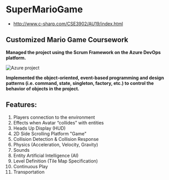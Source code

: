 # SuperMarioGame
- http://www.c-sharp.com/CSE3902/AU19/index.html
## Customized Mario Game Coursework

**Managed the project using the Scrum Framework on the Azure DevOps platform.**

![Azure project](https://github.com/GeneralJin1024/MarioHasToDie/edit/master/Source/Azure.png)

**Implemented the object-oriented, event-based programming and design patterns (i.e. command, state, singleton, factory, etc.) to control the behavior of objects in the project.**

## Features:
1. Players connection to the environment
2. Effects when Avatar “collides” with entities
3. Heads Up Display (HUD)
4. 2D Side Scrolling Platform "Game"
5. Collision Detection & Collision Response
6. Physics (Acceleration, Velocity, Gravity)
7. Sounds
8. Entity Artificial Intelligence (AI)
9. Level Definition (Tile Map Specification)
10. Continuous Play
11. Transportation
